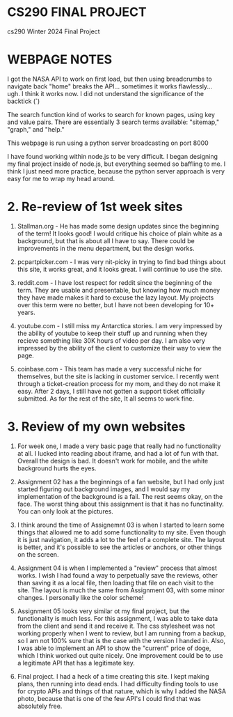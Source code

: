 # CS290 FINAL PROJECT 
cs290 Winter 2024 Final Project


# WEBPAGE NOTES  

I got the NASA API to work on first load, but then using breadcrumbs to 
navigate back "home" breaks the API... sometimes it works flawlessly... ugh. I think it works now. I did not understand the significance of the backtick (`)  

The search function kind of works to search for known pages, using key and value pairs. There are essentially 3 search terms available: "sitemap," "graph," and "help."  

This webpage is run using a python server broadcasting on port 8000  

I have found working within node.js to be very difficult. I began designing my final project inside of node.js, but everything seemed so baffling to me. I think I just need more practice, because the python server approach is very easy for me to wrap my head around.  


# 2. Re-review of 1st week sites  

1. Stallman.org - He has made some design updates since the beginning of the term! It looks good! I would critique his choice of plain white
as a background, but that is about all I have to say. There could be improvements in the menu department, but the design works.  

2. pcpartpicker.com - I was very nit-picky in trying to find bad things about this site, it works great, and it looks great. I will continue to use the site.    

3. reddit.com - I have lost respect for reddit since the beginning of the term. They are usable and presentable, but knowing how 
much money they have made makes it hard to excuse the lazy layout. My projects over this term were no better, but I have not been 
developing for 10+ years.  

4. youtube.com - I still miss my Antarctica stories. I am very impressed by the ability of youtube to keep their stuff up and running when 
they recieve something like 30K hours of video per day. I am also very impressed by the ability of the client to customize their way to view the page.  

5. coinbase.com - This team has made a very successful niche for themselves, but the site is lacking in customer service. I recently went through a ticket-creation 
process for my mom, and they do not make it easy. After 2 days, I still have not gotten a support ticket officially submitted. As for the rest of the site, It all 
seems to work fine.  

# 3. Review of my own websites

1. For week one, I made a very basic page that really had no functionality at all. I lucked into reading about iframe, and had a lot of fun with that. Overall the design is bad. It doesn't work for mobile, and the white background hurts the eyes.  

2. Assignment 02 has a the beginnings of a fan website, but I had only just started figuring out background images, and I would say my implementation of the background is a fail. The rest seems okay, on the face. The worst thing about this assignment is that it has no functinality. You can only look at the pictures.  

3. I think around the time of Assignemnt 03 is when I started to learn some things that allowed me to add some functionality to my site. Even though it is just navigation, it adds a lot to the feel of a complete site. The layout is better, and it's possible to see the articles or anchors, or other things on the screen.  

4. Assignment 04 is when I implemented a "review" process that almost works. I wish I had found a way to perpetually save the reviews, other than saving it as a local file, then loading that file on each visit to the site. The layout is much the same from Assignment 03, with some minor changes. I personally like the color scheme!  

5. Assignment 05 looks very similar ot my final project, but the functionality is much less. For this assignment, I was able to take data from the client and send it and receive it. The css stylesheet was not working properly when I went to review, but I am running from a backup, so I am not 100% sure that is the case with the version I handed in. Also, I was able to implement an API to show the "current" price of doge, which I think worked out quite nicely. One improvement could be to use a legitimate API that has a legitimate key.

6. Final project. I had a heck of a time creating this site. I kept making plans, then running into dead ends. I had difficulty finding tools to use for crypto APIs and things of that nature, which is why I added the NASA photo, because that is one of the few API's I could find that was absolutely free.